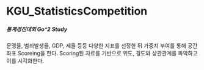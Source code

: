 # KGU_StatisticsCompetition
##### 통계경진대회 Go^2 Study 



문맹율, 범죄발생율, GDP, 세율 등등 다양한 지표를 선정한 뒤 가중치 부여를 통해 공간 좌표 Scoreing을 한다. Scoring된 자료를 기반으로 위도, 경도와 상관관계를 파악하고 이를 시각화한다.

